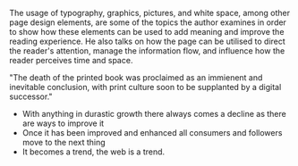 
The usage of typography, graphics, pictures, and white space, among other page design elements, are some of the topics the author examines in order to show how these elements can be used to add meaning and improve the reading experience. He also talks on how the page can be utilised to direct the reader's attention, manage the information flow, and influence how the reader perceives time and space.

"The death of the printed book was proclaimed as an immienent and inevitable conclusion, with print culture soon to be supplanted by a digital successor."
- With anything in durastic growth there always comes a decline as there are ways to improve it
- Once it has been improved and enhanced all consumers and followers move to the next thing 
- It becomes a trend, the web is a trend. 
